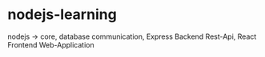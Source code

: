 # nodejs-learning
nodejs -> core, database communication, Express Backend Rest-Api, React Frontend Web-Application 
